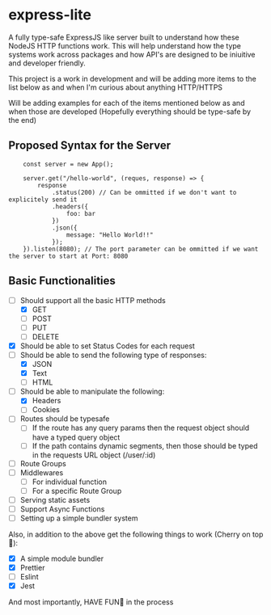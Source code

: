 # express-lite

A fully type-safe ExpressJS like server built to understand how these NodeJS HTTP functions work. This will help understand how the type systems work across packages and how API's are designed to be iniuitive and developer friendly.

This project is a work in development and will be adding more items to the list below as and when I'm curious about anything HTTP/HTTPS

Will be adding examples for each of the items mentioned below as and when those are developed (Hopefully everything should be type-safe by the end)

## Proposed Syntax for the Server

```TS
    const server = new App();

    server.get("/hello-world", (reques, response) => {
        response
            .status(200) // Can be ommitted if we don't want to explicitely send it
            .headers({
                foo: bar
            })
            .json({
                message: "Hello World!!"
            });
    }).listen(8080); // The port parameter can be ommitted if we want the server to start at Port: 8080
```

## Basic Functionalities

- [ ] Should support all the basic HTTP methods
  - [x] GET
  - [ ] POST
  - [ ] PUT
  - [ ] DELETE
- [x] Should be able to set Status Codes for each request
- [ ] Should be able to send the following type of responses:
  - [x] JSON
  - [x] Text
  - [ ] HTML
- [ ] Should be able to manipulate the following:
  - [x] Headers
  - [ ] Cookies
- [ ] Routes should be typesafe
  - [ ] If the route has any query params then the request object should have a typed query object
  - [ ] If the path contains dynamic segments, then those should be typed in the requests URL object (/user/:id)
- [ ] Route Groups
- [ ] Middlewares
  - [ ] For individual function
  - [ ] For a specific Route Group
- [ ] Serving static assets
- [ ] Support Async Functions
- [ ] Setting up a simple bundler system

Also, in addition to the above get the following things to work (Cherry on top 🤌):

- [x] A simple module bundler
- [x] Prettier
- [ ] Eslint
- [x] Jest

And most importantly, HAVE FUN🕺 in the process

